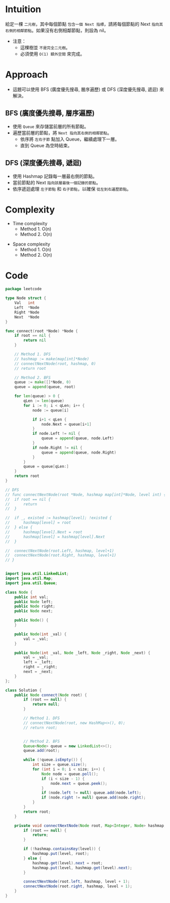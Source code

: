 # Intuition

給定一棵 `二元樹`，其中每個節點 `包含一個 Next 指標`，請將每個節點的 Next `指向其右側的相鄰節點`。如果沒有右側相鄰節點，則設為 nil。
- 注意：
    - 這棵樹並 `不是完全二元樹`。
    - 必須使用 `O(1) 額外空間` 來完成。

<!-- Describe your first thoughts on how to solve this problem. -->

# Approach

- 這題可以使用 BFS (廣度優先搜尋, 層序遍歷) 或 DFS (深度優先搜尋, 遞迴) 來解決。

## BFS (廣度優先搜尋, 層序遍歷)

- 使用 `Queue` 來存儲當前層的所有節點。
- 遍歷當前層的節點，將 `Next 指向其右側的相鄰節點`。
    - 依序將 `左右子節` 點加入 Queue，繼續處理下一層。
    - 直到 Queue 為空時結束。

## DFS (深度優先搜尋, 遞迴)

- 使用 Hashmap 記錄每一層最右側的節點。
- 當前節點的 Next `指向該層最後一個記錄的節點`。
- 依序遞迴處理 `左子節點` 和 `右子節點`，以確保 `從左到右遍歷節點`。

<!-- Describe your approach to solving the problem. -->

# Complexity

- Time complexity
    - Method 1. O(n)
    - Method 2. O(n)

<!-- Add your time complexity here, e.g. $$O(n)$$ -->

- Space complexity
    - Method 1. O(n)
    - Method 2. O(n)

<!-- Add your space complexity here, e.g. $$O(n)$$ -->

# Code

```go
package leetcode

type Node struct {
	Val   int
	Left  *Node
	Right *Node
	Next  *Node
}

func connect(root *Node) *Node {
	if root == nil {
		return nil
	}

	// Method 1. DFS
	// hashmap := make(map[int]*Node)
	// connectNextNode(root, hashmap, 0)
	// return root

	// Method 2. BFS
	queue := make([]*Node, 0)
	queue = append(queue, root)

	for len(queue) > 0 {
		qLen := len(queue)
		for i := 0; i < qLen; i++ {
			node := queue[i]

			if i+1 < qLen {
				node.Next = queue[i+1]
			}
			if node.Left != nil {
				queue = append(queue, node.Left)
			}
			if node.Right != nil {
				queue = append(queue, node.Right)
			}
		}
		queue = queue[qLen:]
	}
	return root
}

// DFS
// func connectNextNode(root *Node, hashmap map[int]*Node, level int) {
// 	if root == nil {
// 		return
// 	}

// 	if _, existed := hashmap[level]; !existed {
// 		hashmap[level] = root
// 	} else {
// 		hashmap[level].Next = root
// 		hashmap[level] = hashmap[level].Next
// 	}

// 	connectNextNode(root.Left, hashmap, level+1)
// 	connectNextNode(root.Right, hashmap, level+1)
// }
```

```java

import java.util.LinkedList;
import java.util.Map;
import java.util.Queue;

class Node {
    public int val;
    public Node left;
    public Node right;
    public Node next;

    public Node() {
    }

    public Node(int _val) {
        val = _val;
    }

    public Node(int _val, Node _left, Node _right, Node _next) {
        val = _val;
        left = _left;
        right = _right;
        next = _next;
    }
};

class Solution {
    public Node connect(Node root) {
        if (root == null) {
            return null;
        }

        // Method 1. DFS
        // connectNextNode(root, new HashMap<>(), 0);
        // return root;


        // Method 2. BFS
        Queue<Node> queue = new LinkedList<>();
        queue.add(root);

        while (!queue.isEmpty()) {
            int size = queue.size();
            for (int i = 0; i < size; i++) {
                Node node = queue.poll();
                if (i < size - 1) {
                    node.next = queue.peek();
                }
                if (node.left != null) queue.add(node.left);
                if (node.right != null) queue.add(node.right);
            }
        }
        return root;
    }

    private void connectNextNode(Node root, Map<Integer, Node> hashmap, int level) {
        if (root == null) {
            return;
        }

        if (!hashmap.containsKey(level)) {
            hashmap.put(level, root);
        } else {
            hashmap.get(level).next = root;
            hashmap.put(level, hashmap.get(level).next);
        }

        connectNextNode(root.left, hashmap, level + 1);
        connectNextNode(root.right, hashmap, level + 1);
    }
}
```
